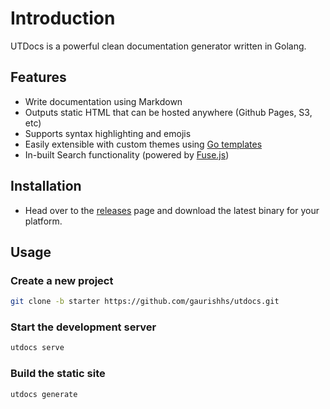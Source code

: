 # Introduction

UTDocs is a powerful clean documentation generator written in Golang.

## Features

- Write documentation using Markdown
- Outputs static HTML that can be hosted anywhere (Github Pages, S3, etc)
- Supports syntax highlighting and emojis
- Easily extensible with custom themes using [Go templates](https://pkg.go.dev/text/template)
- In-built Search functionality (powered by [Fuse.js](https://fusejs.io/))

## Installation
- Head over to the [releases](https://github.com/gaurishhs/utdocs/releases) page and download the latest binary for your platform.

## Usage

### Create a new project

```bash
git clone -b starter https://github.com/gaurishhs/utdocs.git
```

### Start the development server

```bash
utdocs serve
```

### Build the static site

```bash
utdocs generate
```

